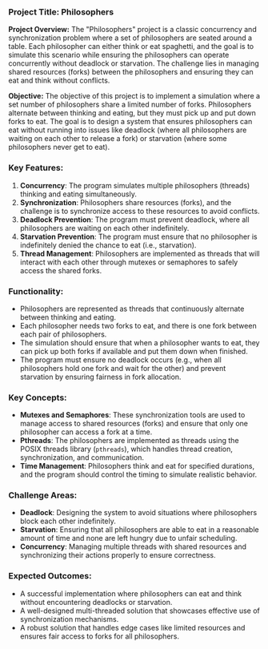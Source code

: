 ### **Project Title: Philosophers**

**Project Overview:**
The "Philosophers" project is a classic concurrency and synchronization problem where a set of philosophers are seated around a table. Each philosopher can either think or eat spaghetti, and the goal is to simulate this scenario while ensuring the philosophers can operate concurrently without deadlock or starvation. The challenge lies in managing shared resources (forks) between the philosophers and ensuring they can eat and think without conflicts.

**Objective:**
The objective of this project is to implement a simulation where a set number of philosophers share a limited number of forks. Philosophers alternate between thinking and eating, but they must pick up and put down forks to eat. The goal is to design a system that ensures philosophers can eat without running into issues like deadlock (where all philosophers are waiting on each other to release a fork) or starvation (where some philosophers never get to eat).

### **Key Features:**
1. **Concurrency**: The program simulates multiple philosophers (threads) thinking and eating simultaneously.
2. **Synchronization**: Philosophers share resources (forks), and the challenge is to synchronize access to these resources to avoid conflicts.
3. **Deadlock Prevention**: The program must prevent deadlock, where all philosophers are waiting on each other indefinitely.
4. **Starvation Prevention**: The program must ensure that no philosopher is indefinitely denied the chance to eat (i.e., starvation).
5. **Thread Management**: Philosophers are implemented as threads that will interact with each other through mutexes or semaphores to safely access the shared forks.

### **Functionality:**
- Philosophers are represented as threads that continuously alternate between thinking and eating.
- Each philosopher needs two forks to eat, and there is one fork between each pair of philosophers.
- The simulation should ensure that when a philosopher wants to eat, they can pick up both forks if available and put them down when finished.
- The program must ensure no deadlock occurs (e.g., when all philosophers hold one fork and wait for the other) and prevent starvation by ensuring fairness in fork allocation.
  
### **Key Concepts:**
- **Mutexes and Semaphores**: These synchronization tools are used to manage access to shared resources (forks) and ensure that only one philosopher can access a fork at a time.
- **Pthreads**: The philosophers are implemented as threads using the POSIX threads library (`pthreads`), which handles thread creation, synchronization, and communication.
- **Time Management**: Philosophers think and eat for specified durations, and the program should control the timing to simulate realistic behavior.
  
### **Challenge Areas:**
- **Deadlock**: Designing the system to avoid situations where philosophers block each other indefinitely.
- **Starvation**: Ensuring that all philosophers are able to eat in a reasonable amount of time and none are left hungry due to unfair scheduling.
- **Concurrency**: Managing multiple threads with shared resources and synchronizing their actions properly to ensure correctness.

### **Expected Outcomes:**
- A successful implementation where philosophers can eat and think without encountering deadlocks or starvation.
- A well-designed multi-threaded solution that showcases effective use of synchronization mechanisms.
- A robust solution that handles edge cases like limited resources and ensures fair access to forks for all philosophers.
